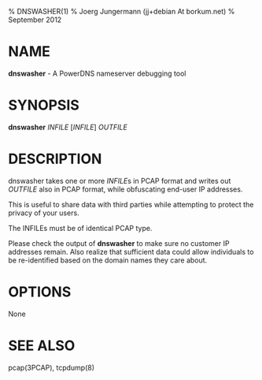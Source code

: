 % DNSWASHER(1)
% Joerg Jungermann (jj+debian At borkum.net)
% September 2012

# NAME
**dnswasher** - A PowerDNS nameserver debugging tool

# SYNOPSIS
**dnswasher** *INFILE* [*INFILE*] *OUTFILE*

# DESCRIPTION
dnswasher takes one or more *INFILE*s in PCAP format and writes out
*OUTFILE* also in PCAP format, while obfuscating end-user IP addresses.

This is useful to share data with third parties while attempting to protect
the privacy of your users.

The INFILEs must be of identical PCAP type.

Please check the output of **dnswasher** to make sure no customer IP
addresses remain.  Also realize that sufficient data could allow
individuals to be re-identified based on the domain names they care about.

# OPTIONS
None

# SEE ALSO
pcap(3PCAP), tcpdump(8)

